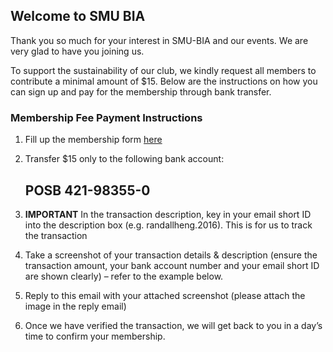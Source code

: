 ## Welcome to SMU BIA

Thank you so much for your interest in SMU-BIA and our events. We are very glad to have you joining us.
 
To support the sustainability of our club, we kindly request all members to contribute a minimal amount of $15. 
Below are the instructions on how you can sign up and pay for the membership through bank transfer.


### Membership Fee Payment Instructions

1.	Fill up the membership form [here](https://goo.gl/forms/ekep5gEFnQQVuUTy2)

2.	Transfer $15 only to the following bank account: 
    ## POSB 421-98355-0

3.	**IMPORTANT** In the transaction description, key in your email short ID into the description box (e.g. randallheng.2016). This is for us to track the transaction

4.	Take a screenshot of your transaction details & description (ensure the transaction amount, your bank account number and your email short ID are shown clearly) – refer to the example below.

5.	Reply to this email with your attached screenshot (please attach the image in the reply email)

6.	Once we have verified the transaction, we will get back to you in a day’s time to confirm your membership. 




